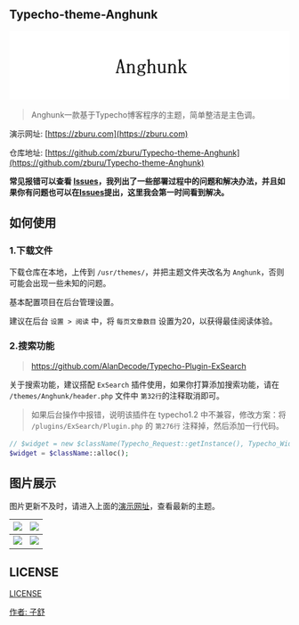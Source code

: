 ## Typecho-theme-Anghunk

![](./css/theme-logo.png)

>Anghunk一款基于Typecho博客程序的主题，简单整洁是主色调。

演示网址: [https://zburu.com](https://zburu.com)

仓库地址: [https://github.com/zburu/Typecho-theme-Anghunk](https://github.com/zburu/Typecho-theme-Anghunk)

**常见报错可以查看 [Issues](https://github.com/zburu/Typecho-theme-Anghunk/issues)，我列出了一些部署过程中的问题和解决办法，并且如果你有问题也可以在[Issues](https://github.com/zburu/Typecho-theme-Anghunk/issues)提出，这里我会第一时间看到解决。**


## 如何使用

### 1.下载文件

下载仓库在本地，上传到 `/usr/themes/`，并把主题文件夹改名为 `Anghunk`，否则可能会出现一些未知的问题。

基本配置项目在后台管理设置。

建议在后台 `设置 > 阅读` 中，将 `每页文章数目` 设置为20，以获得最佳阅读体验。

### 2.搜索功能

>https://github.com/AlanDecode/Typecho-Plugin-ExSearch

关于搜索功能，建议搭配 `ExSearch` 插件使用，如果你打算添加搜索功能，请在 `/themes/Anghunk/header.php` 文件中 `第32行`的注释取消即可。

>如果后台操作中报错，说明该插件在 typecho1.2 中不兼容，修改方案：将 `/plugins/ExSearch/Plugin.php` 的 `第276行` 注释掉，然后添加一行代码。

```php
// $widget = new $className(Typecho_Request::getInstance(), Typecho_Widget_Helper_Empty::getInstance());
$widget = $className::alloc();
```

## 图片展示

图片更新不及时，请进入上面的[演示网址](https://zburu.com)，查看最新的主题。

|![](https://zburu.coding.net/p/img/d/pic-cdn/git/raw/main/2022/05/09/aa2207866648bd86280eb957a6759727.png)|![](https://zburu.coding.net/p/img/d/pic-cdn/git/raw/main/2022/05/09/3e72febdf75d5f6618296823e7ecccb0.png)|
|---|---|
|![](https://zburu.coding.net/p/img/d/pic-cdn/git/raw/main/2022/05/09/4a7c17ee31fa19ab008471aeaf8366f2.png)|![](https://zburu.coding.net/p/img/d/pic-cdn/git/raw/main/2022/05/09/a789d3f50ce39d8aa3f6933f3720c7f8.png)|

## LICENSE

[LICENSE](./LICENSE)

[作者: 子舒](https://zburu.com)
